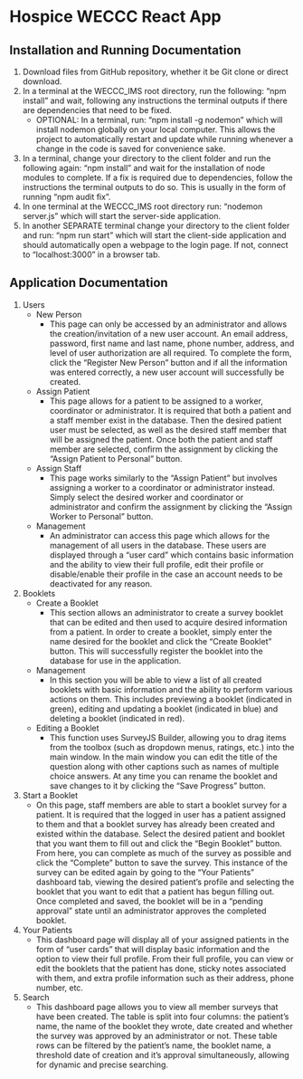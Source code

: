 # Hospice WECCC React App

## Installation and Running Documentation
1. Download files from GitHub repository, whether it be Git clone or direct download.
2. In a terminal at the WECCC_IMS root directory, run the following: “npm install” and wait, following any instructions the terminal outputs if there are dependencies that need to be fixed.
   - OPTIONAL: In a terminal, run: “npm install -g nodemon” which will install nodemon globally on your local computer. This allows the project to automatically restart and update while running whenever a change in the code is saved for convenience sake.
3. In a terminal, change your directory to the client folder and run the following again: “npm install” and wait for the installation of node modules to complete. If a fix is required due to dependencies, follow the instructions the terminal outputs to do so. This is usually in the form of running “npm audit fix”.
4. In one terminal at the WECCC_IMS root directory run: “nodemon server.js” which will start the server-side application.
5. In another SEPARATE terminal change your directory to the client folder and run: “npm run start” which will start the client-side application and should automatically open a webpage to the login page. If not, connect to “localhost:3000” in a browser tab.

## Application Documentation
1. Users
   - New Person
     - This page can only be accessed by an administrator and allows the creation/invitation of a new user account. An email address, password, first name and last name, phone number, address, and level of user authorization are all required. To complete the form, click the “Register New Person” button and if all the information was entered correctly, a new user account will successfully be created.
   - Assign Patient
     - This page allows for a patient to be assigned to a worker, coordinator or administrator. It is required that both a patient and a staff member exist in the database. Then the desired patient user must be selected, as well as the desired staff member that will be assigned the patient. Once both the patient and staff member are selected, confirm the assignment by clicking the “Assign Patient to Personal” button.
   - Assign Staff
     - This page works similarly to the “Assign Patient” but involves assigning a worker to a coordinator or administrator instead. Simply select the desired worker and coordinator or administrator and confirm the assignment by clicking the “Assign Worker to Personal” button.
   - Management
     - An administrator can access this page which allows for the management of all users in the database. These users are displayed through a “user card” which contains basic information and the ability to view their full profile, edit their profile or disable/enable their profile in the case an account needs to be deactivated for any reason.
2. Booklets
   - Create a Booklet
     - This section allows an administrator to create a survey booklet that can be edited and then used to acquire desired information from a patient. In order to create a booklet, simply enter the name desired for the booklet and click the “Create Booklet” button. This will successfully register the booklet into the database for use in the application.
   - Management
     - In this section you will be able to view a list of all created booklets with basic information and the ability to perform various actions on them. This includes previewing a booklet (indicated in green), editing and updating a booklet (indicated in blue) and deleting a booklet (indicated in red).
   - Editing a Booklet 
     - This function uses SurveyJS Builder, allowing you to drag items from the toolbox (such as dropdown menus, ratings, etc.) into the main window. In the main window you can edit the title of the question along with other captions such as names of multiple choice answers. At any time you can rename the booklet and save changes to it by clicking the “Save Progress” button.
3. Start a Booklet
   - On this page, staff members are able to start a booklet survey for a patient. It is required that the logged in user has a patient assigned to them and that a booklet survey has already been created and existed within the database. Select the desired patient and booklet that you want them to fill out and click the “Begin Booklet” button. From here, you can complete as much of the survey as possible and click the “Complete” button to save the survey. This instance of the survey can be edited again by going to the “Your Patients” dashboard tab, viewing the desired patient’s profile and selecting the booklet that you want to edit that a patient has begun filling out. Once completed and saved, the booklet will be in a “pending approval” state until an administrator approves the completed booklet.
4. Your Patients
   - This dashboard page will display all of your assigned patients in the form of “user cards” that will display basic information and the option to view their full profile. From their full profile, you can view or edit the booklets that the patient has done, sticky notes associated with them, and extra profile information such as their address, phone number, etc.
5. Search
   - This dashboard page allows you to view all member surveys that have been created. The table is split into four columns: the patient’s name, the name of the booklet they wrote, date created and whether the survey was approved by an administrator or not. These table rows can be filtered by the patient’s name, the booklet name, a threshold date of creation and it’s approval simultaneously, allowing for dynamic and precise searching.

